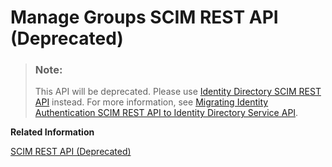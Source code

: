 <!-- loiocc0a8166cb3b41e4a1e78fb1f2a52ff7 -->

# Manage Groups SCIM REST API \(Deprecated\)



> ### Note:  
> This API will be deprecated. Please use [Identity Directory SCIM REST API](https://api.sap.com/api/IdDS_SCIM/overview) instead. For more information, see [Migrating Identity Authentication SCIM REST API to Identity Directory Service API](migrating-identity-authentication-scim-rest-api-to-identity-directory-service-api-106dbe0.md).

**Related Information**  


[SCIM REST API \(Deprecated\)](scim-rest-api-deprecated-2f21568.md "This section contains information about the Identity Authentication implementation of the System for Cross-domain Identity Management (SCIM) REST API protocol.")

